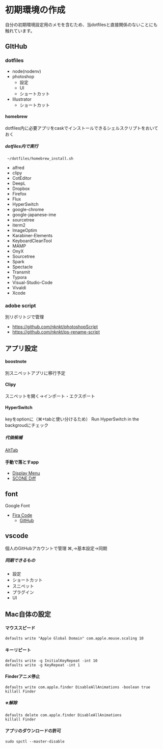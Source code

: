 # 初期環境の作成
自分の初期環境設定用のメモを含むため、当dotfilesと直接関係のないことにも触れています。



## GItHub

### dotfiles
- node(nodenv)
- photoshop
  - 設定
  - UI
  - ショートカット
- Illustrator
  - ショートカット
#### homebrew
dotfiles内に必要アプリをcaskでインストールできるシェルスクリプトをおいておく

##### dotfiles内で実行

```shell
 ~/dotfiles/homebrew_install.sh
```

- alfred
- clipy
- CotEditor
- DeepL
- Dropbox
- Firefox
- Flux
- HyperSwitch
- google-chrome
- google-japanese-ime
- sourcetree
- iterm2
- ImageOptim
- Karabiner-Elements
- KeyboardCleanTool
- MAMP
- OnyX
- Sourcetree
- Spark
- Spectacle
- Transmit
- Typora
- Visual-Studio-Code
- Vivaldi
- Xcode



### adobe script

別リポリトジで管理

- https://github.com/nknkt/photoshopScript
- https://github.com/nknkt/ps-rename-script



## アプリ設定

#### boostnote

別スニペットアプリに移行予定



#### Clipy

スニペットを開く→インポート・エクスポート



#### HyperSwitch

keyをoptionに（⌘+tabと使い分けるため）
Run HyperSwitch in the backgroudにチェック

##### 代価候補

[AltTab](https://alt-tab-macos.netlify.app/)



#### 手動で落とすapp
- [Display Menu](https://apps.apple.com/jp/app/display-menu/id549083868?mt=12)
- [SCONE Diff](https://sconeapp.com/diff/)



## font

Google Font
- [Fira Code](https://fonts.google.com/specimen/Fira+Code)
  - [GitHub](https://github.com/tonsky/FiraCode)



## vscode

個人のGitHubアカウントで管理 ⌘,→基本設定→同期
##### 同期できるもの

- 設定
- ショートカット
- スニペット
- プラグイン
- UI



## Mac自体の設定

#### マウススピード

```shell
defaults write "Apple Global Domain" com.apple.mouse.scaling 10
```



#### キーリピート

```shell
defaults write -g InitialKeyRepeat -int 10
defaults write -g KeyRepeat -int 1
```



#### Finderアニメ停止

```shell
defaults write com.apple.finder DisableAllAnimations -boolean true
killall Finder
```

##### ※解除

```shell
defaults delete com.apple.finder DisableAllAnimations
killall Finder
```



#### アプリのダウンロードの許可

```shell
sudo spctl --master-disable
```